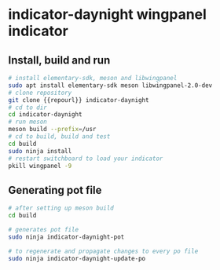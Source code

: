 # indicator-daynight wingpanel indicator

## Install, build and run

```bash
# install elementary-sdk, meson and libwingpanel
sudo apt install elementary-sdk meson libwingpanel-2.0-dev
# clone repository
git clone {{repourl}} indicator-daynight
# cd to dir
cd indicator-daynight
# run meson
meson build --prefix=/usr
# cd to build, build and test
cd build
sudo ninja install
# restart switchboard to load your indicator
pkill wingpanel -9
```

## Generating pot file

```bash
# after setting up meson build
cd build

# generates pot file
sudo ninja indicator-daynight-pot

# to regenerate and propagate changes to every po file
sudo ninja indicator-daynight-update-po
```
